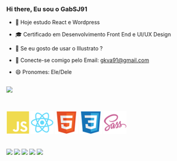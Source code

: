 ### Hi there, Eu sou o GabSJ91

- 📙 Hoje estudo React e Wordpress
- 🎓 Certificado em Desenvolvimento Front End e UI/UX Design
- 🎨 Se eu gosto de usar o Illustrato ?
- 🎯 Conecte-se comigo pelo Email: gkva91@gmail.com
- 😄 Pronomes: Ele/Dele

  ##

<picture>
<source
 srcset="https://github-readme-stats.vercel.app/api?username=GabSJ91&show_icons=true&theme=dracula"
 media="(prefers-color-scheme: light)" />
<source
srcset="https://github-readme-stats.vercel.app/api?username=GabSJ91&show_icons=true"
media="(prefers-color-scheme: dark), (prefers-color-scheme: no-preference)"/>

<img src="https://github-readme-stats.vercel.app/api?username=anuraghazra&show_icons=true" />
</picture>

##

<div style="display: inline_block"><br>
  <img align="center" alt="Rafa-Js" height="60" width="60" src="https://raw.githubusercontent.com/devicons/devicon/master/icons/javascript/javascript-plain.svg">
  <img align="center" alt="Rafa-React" height="60" width="60" src="https://raw.githubusercontent.com/devicons/devicon/master/icons/react/react-original.svg">
  <img align="center" alt="Rafa-HTML" height="60" width="60" src="https://raw.githubusercontent.com/devicons/devicon/master/icons/html5/html5-original.svg">
  <img align="center" alt="Rafa-CSS" height="60" width="60" src="https://raw.githubusercontent.com/devicons/devicon/master/icons/css3/css3-original.svg">
  <img align="center" alt="Rafa-CSS" height="60" width="60" src="https://raw.githubusercontent.com/devicons/devicon/master/icons/sass/sass-original.svg">
</div>

#

<div> 
  <a href="https://instagram.com/sr.g4bsj/" target="_blank"><img src="https://img.shields.io/badge/-Instagram-%23E4405F?style=for-the-badge&logo=instagram&logoColor=white" target="_blank"></a>
 	<a href="https://www.twitch.tv/" target="_blank"><img src="https://img.shields.io/badge/Twitch-9146FF?style=for-the-badge&logo=twitch&logoColor=white" target="_blank"></a>
  <a href="https://discord.gg/gkva91" target="_blank"><img src="https://img.shields.io/badge/Discord-7289DA?style=for-the-badge&logo=discord&logoColor=white" target="_blank"></a> 
  <a href = "gkva91@gmail.com"><img src="https://img.shields.io/badge/-Gmail-%23333?style=for-the-badge&logo=gmail&logoColor=white" target="_blank"></a>
  <a href="https://www.linkedin.com/in/gabriel-augusto-san-juan/" target="_blank"><img src="https://img.shields.io/badge/-LinkedIn-%230077B5?style=for-the-badge&logo=linkedin&logoColor=white" target="_blank"></a> 
  
</div>

